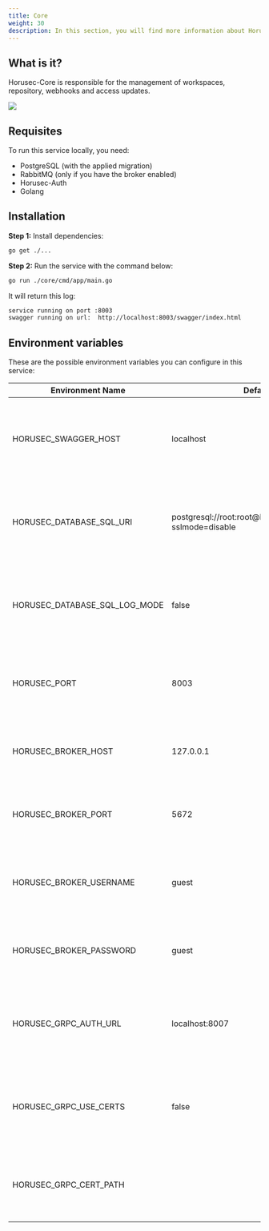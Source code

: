 ```yaml
---
title: Core
weight: 30
description: In this section, you will find more information about Horusec-Core service. 
---
```


## **What is it?**
Horusec-Core is responsible for the management of workspaces, repository, webhooks and access updates.

![](/docs/ptbr/web/services/core/0-arquitecture.png)

## **Requisites**
To run this service locally, you need: 
* PostgreSQL (with the applied migration)
* RabbitMQ (only if you have the broker enabled)
* Horusec-Auth
* Golang

## **Installation**

**Step 1:** Install dependencies: 
```bash
go get ./...
```

**Step 2:** Run the service with the command below: 

```bash
go run ./core/cmd/app/main.go
```

It will return this log:

```bash
service running on port :8003
swagger running on url:  http://localhost:8003/swagger/index.html
```

## **Environment variables**
These are the possible environment variables you can configure in this service:  

| Environment Name                 | Default Value                                                    | Description                                                  |
|----------------------------------|------------------------------------------------------------------|--------------------------------------------------------------|
| HORUSEC_SWAGGER_HOST             | localhost                                                        | This environment variable gets which host swagger will be available. | 
| HORUSEC_DATABASE_SQL_URI         | postgresql://root:root@localhost:5432/horusec_db?sslmode=disable | This environment variable gets the URI to connect to POSTGRES database. |
| HORUSEC_DATABASE_SQL_LOG_MODE    | false                                                            | This environment variable gets the value to enable POSTGREs logs. |
| HORUSEC_PORT                     | 8003                                                             | This environment variable gets the port the service will start. |
HORUSEC_BROKER_HOST     | 127.0.0.1                                                        | gets the host to connect to the RABBITMQ broker.|
HORUSEC_BROKER_PORT    | 5672                                                       | gets the port to connect to the RABBITMQ broker.| 
HORUSEC_BROKER_USERNAME   | guest                                                        | gets the name of the user to connect to the RABBITMQ broker.| 
HORUSEC_BROKER_PASSWORD     | guest                                                         | gets the password to connect to the RABBITMQ broker.|
| HORUSEC_GRPC_AUTH_URL            | localhost:8007                                                   | This environment variable gets the horusec-auth GRCP connection URL. |
| HORUSEC_GRPC_USE_CERTS           | false                                                            | This environment variable gets if the GCRP certificate is active or not. |
| HORUSEC_GRPC_CERT_PATH           |                                                                  | This environment variable gets the GCRP certification path. | 